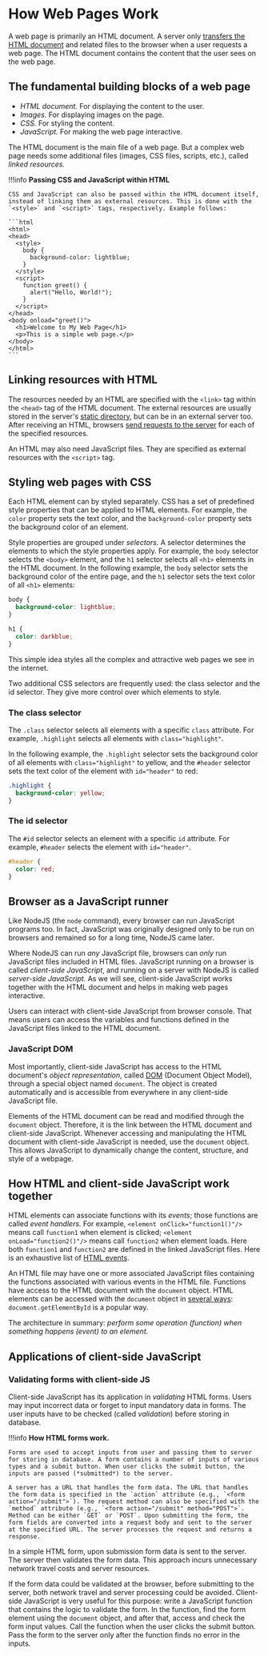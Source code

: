 # How Web Pages Work

A web page is primarily an HTML document. A server only [transfers the HTML document](./web-servers.md#how-an-http-server-serves-websites) and related files to the browser when a user requests a web page. The HTML document contains the content that the user sees on the web page.

## The fundamental building blocks of a web page

* _HTML document._ For displaying the content to the user.
* _Images._ For displaying images on the page.
* _CSS._ For styling the content.
* _JavaScript._ For making the web page interactive.

The HTML document is the main file of a web page. But a complex web page needs some additional files (images, CSS files, scripts, etc.), called *linked resources.*

!!!info
    **Passing CSS and JavaScript within HTML**

    CSS and JavaScript can also be passed within the HTML document itself, instead of linking them as external resources. This is done with the `<style>` and `<script>` tags, respectively. Example follows:

    ```html
    <html>
    <head>
      <style>
        body {
          background-color: lightblue;
        }
      </style>
      <script>
        function greet() {
          alert("Hello, World!");
        }
      </script>
    </head>
    <body onload="greet()">
      <h1>Welcome to My Web Page</h1>
      <p>This is a simple web page.</p>
    </body>
    </html>
    ```

## Linking resources with HTML

The resources needed by an HTML are specified with the `<link>` tag within the `<head>` tag of the HTML document. The external resources are usually stored in the server's [static directory](web-servers.md#serving-static-contents), but can be in an external server too. After receiving an HTML, browsers [send requests to the server](./web-servers.md#how-an-http-server-serves-websites) for each of the specified resources.

An HTML may also need JavaScript files. They are specified as external resources with the `<script>` tag.

## Styling web pages with CSS

Each HTML element can by styled separately. CSS has a set of predefined style properties that can be applied to HTML elements. For example, the `color` property sets the text color, and the `background-color` property sets the background color of an element.

Style properties are grouped under _selectors._ A selector determines the elements to which the style properties apply. For example, the `body` selector selects the `<body>` element, and the `h1` selector selects all `<h1>` elements in the HTML document. In the following example, the `body` selector sets the background color of the entire page, and the `h1` selector sets the text color of all `<h1>` elements:

```css
body {
  background-color: lightblue;
}

h1 {
  color: darkblue;
}
```

This simple idea styles all the complex and attractive web pages we see in the internet.

Two additional CSS selectors are frequently used: the class selector and the id selector. They give more control over which elements to style.

### The class selector

The `.class` selector selects all elements with a specific `class` attribute. For example, `.highlight` selects all elements with `class="highlight"`.

In the following example, the `.highlight` selector sets the background color of all elements with `class="highlight"` to yellow, and the `#header` selector sets the text color of the element with `id="header"` to red:

```css
.highlight {
  background-color: yellow;
}
```

### The id selector

The `#id` selector selects an element with a specific `id` attribute. For example, `#header` selects the element with `id="header"`.

```css
#header {
  color: red;
}
```

## Browser as a JavaScript runner

Like NodeJS (the `node` command), every browser can run JavaScript programs too. In fact, JavaScript was originally designed only to be run on browsers and remained so for a long time, NodeJS came later.
    
Where NodeJS can run *any* JavaScript file, browsers can *only* run JavaScript files included in HTML files. JavaScript running on a browser is called *client-side JavaScript*, and running on a server with NodeJS is called *server-side JavaScript.* As we will see, client-side JavaScript works together with the HTML document and helps in making web pages interactive.

Users can interact with client-side JavaScript from browser console. That means users can access the variables and functions defined in the JavaScript files linked to the HTML document.

### JavaScript DOM

Most importantly, client-side JavaScript has access to the HTML document's _object representation_, called [DOM](https://www.w3schools.com/js/js_htmldom.asp) (Document Object Model), through a special object named `document`. The object is created automatically and is accessible from everywhere in any client-side JavaScript file.

Elements of the HTML document can be read and modified through the `document` object. Therefore, it is the link between the HTML document and client-side JavaScript. Whenever accessing and manipulating the HTML document with client-side JavaScript is needed, use the `document` object. This allows JavaScript to dynamically change the content, structure, and style of a webpage.

## How HTML and client-side JavaScript work together

HTML elements can associate functions with its _events_; those functions are called _event handlers._ For example, `<element onClick="function1()"/>` means call `function1` when element is clicked; `<element onLoad="function2()"/>` means call `function2` when element loads. Here both `function1` and `function2` are defined in the linked JavaScript files. Here is an exhaustive list of [HTML events](https://www.w3schools.com/jsref/dom_obj_event.asp).

An HTML file may have one or more associated JavaScript files containing the functions associated with various events in the HTML file. Functions have access to the HTML document with the `document` object. HTML elements can be accessed with the `document` object in [several ways](https://www.w3schools.com/js/js_htmldom_document.asp): `document.getElementById` is a popular way.

The architecture in summary: _perform some operation (function) when something happens (event) to an element._

## Applications of client-side JavaScript

### Validating forms with client-side JS

Client-side JavaScript has its application in *validating* HTML forms. Users may input incorrect data or forget to input mandatory data in forms. The user inputs have to be checked (called *validation*) before storing in database.

!!!info
    **How HTML forms work.**

    Forms are used to accept inputs from user and passing them to server for storing in database. A form contains a number of inputs of various types and a submit button. When user clicks the submit button, the inputs are passed (*submitted*) to the server.

    A server has a URL that handles the form data. The URL that handles the form data is specified in the `action` attribute (e.g., `<form action="/submit">`). The request method can also be specified with the `method` attribute (e.g., `<form action="/submit" method="POST">`. Method can be either `GET` or `POST`. Upon submitting the form, the form fields are converted into a request body and sent to the server at the specified URL. The server processes the request and returns a response.

In a simple HTML form, upon submission form data is sent to the server. The server then validates the form data. This approach incurs unnecessary network travel costs and server resources.

If the form data could be validated at the browser, before submitting to the server, both network travel and server processing could be avoided. Client-side JavaScript is very useful for this purpose: write a JavaScript function that contains the logic to validate the form. In the function, find the form element using the `document` object, and after that, access and check the form input values. Call the function when the user clicks the submit button. Pass the form to the server only after the function finds no error in the inputs.
